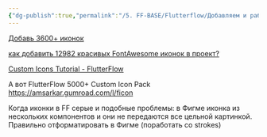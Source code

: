 ```yaml
---
{"dg-publish":true,"permalink":"/5. FF-BASE/Flutterflow/Добавляем и работаем с иконки (icons)/","created":"2024-10-23T14:44:06.291-03:00","updated":"2024-11-25T17:24:19.125-03:00"}
---
```


[Добавь 3600+ иконок](https://www.youtube.com/watch?v=RKkHks9Si5E "#FlutterFlow - Add 3600+ fresh Icons to your project!")

[как добавить 12982 красивых FontAwesome иконок в проект?](https://legacy-community.flutterflow.io/c/community-tutorials/how-to-add-fontawesome-pro-icon)

[Custom Icons Tutorial - FlutterFlow](https://youtu.be/fJ8tCE_767A?si=dm2LesjkC68IX4Pz)

А вот FlutterFlow 5000+ Custom Icon Pack
https://amsarkar.gumroad.com/l/ficon


Когда иконки в FF серые и подобные проблемы:
в Фигме иконка из нескольких компонентов и они не передаются все цельной картинкой.
Правильно отформатировать в Фигме (поработать со strokes)